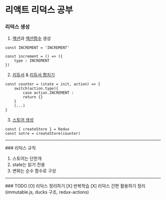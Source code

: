 # 리액트 리덕스 공부

### 리덕스 생성

1. [액션](https://github.com/yousung/react-redux-study/blob/master/src/actions/ActionTypes.js)과 [액션함수](https://github.com/yousung/react-redux-study/blob/master/src/actions/index.js) 생성

```
const INCREMENT = 'INCREMENT'
```

```
const increment = () => ({
    type : INCREMENT
})
```
2. [리듀서](https://github.com/yousung/react-redux-study/blob/master/src/reducers/color.js) & [리듀서 합치기](https://github.com/yousung/react-redux-study/blob/master/src/reducers/index.js)
```
const counter = (state = init, action) => {
    switch(action.type){
        case action.INCREMENT :
        return {}
    }
    (...)
}
```
3. [스토어 생성](https://github.com/yousung/react-redux-study/blob/master/src/index.js)
```
const { createStore } = Redux
const sotre = createStore(counter)
```

<hr>
### 리덕스 규칙

1. 스토어는 단한개
2. state는 읽기 전용
3. 변화는 순수 함수로 구성

<hr>
### TODO
[O] 리덕스 정리하기
[X] 반복학습
[X] 리덕스 간편 활용하기 정리 (immutable.js, ducks 구조, redux-actions)
